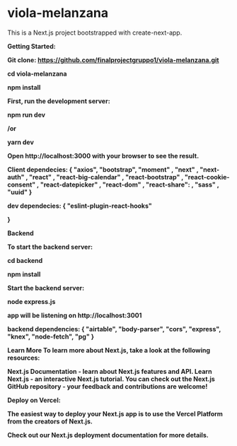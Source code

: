 # viola-melanzana

This is a Next.js project bootstrapped with create-next-app.


<strong>Getting Started:<strong>

Git clone: https://github.com/finalprojectgruppo1/viola-melanzana.git

cd viola-melanzana

npm install

First, run the development server:

npm run dev

/or

yarn dev

Open http://localhost:3000 with your browser to see the result.

Client dependecies:
{
    "axios",
    "bootstrap",
    "moment" ,
    "next" ,
    "next-auth" ,
    "react" ,
    "react-big-calendar" ,
    "react-bootstrap" ,
    "react-cookie-consent" ,
    "react-datepicker" ,
    "react-dom" ,
    "react-share": ,
    "sass" ,
    "uuid" 
  }
  
  dev dependecies:
  {
    "eslint-plugin-react-hooks" 

  }


Backend

To start the backend server:

cd backend

npm install

Start the backend server:

node express.js

app will be listening on http://localhost:3001

backend dependencies:
{
    "airtable",
    "body-parser",
    "cors",
    "express",
    "knex",
    "node-fetch",
    "pg"
  }

Learn More
To learn more about Next.js, take a look at the following resources:

Next.js Documentation - learn about Next.js features and API.
Learn Next.js - an interactive Next.js tutorial.
You can check out the Next.js GitHub repository - your feedback and contributions are welcome!

Deploy on Vercel:

The easiest way to deploy your Next.js app is to use the Vercel Platform from the creators of Next.js.

Check out our Next.js deployment documentation for more details.

